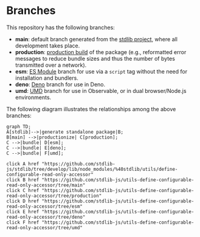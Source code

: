 <!--

@license Apache-2.0

Copyright (c) 2022 The Stdlib Authors.

Licensed under the Apache License, Version 2.0 (the "License");
you may not use this file except in compliance with the License.
You may obtain a copy of the License at

    http://www.apache.org/licenses/LICENSE-2.0

Unless required by applicable law or agreed to in writing, software
distributed under the License is distributed on an "AS IS" BASIS,
WITHOUT WARRANTIES OR CONDITIONS OF ANY KIND, either express or implied.
See the License for the specific language governing permissions and
limitations under the License.

-->

# Branches

This repository has the following branches:

-   **main**: default branch generated from the [stdlib project][stdlib-url], where all development takes place.
-   **production**: [production build][production-url] of the package (e.g., reformatted error messages to reduce bundle sizes and thus the number of bytes transmitted over a network).
-   **esm**: [ES Module][esm-url] branch for use via a `script` tag without the need for installation and bundlers.
-   **deno**: [Deno][deno-url] branch for use in Deno.
-   **umd**: [UMD][umd-url] branch for use in Observable, or in dual browser/Node.js environments.

The following diagram illustrates the relationships among the above branches:

```mermaid
graph TD;
A[stdlib]-->|generate standalone package|B;
B[main] -->|productionize| C[production];
C -->|bundle| D[esm];
C -->|bundle| E[deno];
C -->|bundle| F[umd];

click A href "https://github.com/stdlib-js/stdlib/tree/develop/lib/node_modules/%40stdlib/utils/define-configurable-read-only-accessor"
click B href "https://github.com/stdlib-js/utils-define-configurable-read-only-accessor/tree/main"
click C href "https://github.com/stdlib-js/utils-define-configurable-read-only-accessor/tree/production"
click D href "https://github.com/stdlib-js/utils-define-configurable-read-only-accessor/tree/esm"
click E href "https://github.com/stdlib-js/utils-define-configurable-read-only-accessor/tree/deno"
click F href "https://github.com/stdlib-js/utils-define-configurable-read-only-accessor/tree/umd"
```

[stdlib-url]: https://github.com/stdlib-js/stdlib/tree/develop/lib/node_modules/%40stdlib/utils/define-configurable-read-only-accessor
[production-url]: https://github.com/stdlib-js/utils-define-configurable-read-only-accessor/tree/production
[deno-url]: https://github.com/stdlib-js/utils-define-configurable-read-only-accessor/tree/deno
[umd-url]: https://github.com/stdlib-js/utils-define-configurable-read-only-accessor/tree/umd
[esm-url]: https://github.com/stdlib-js/utils-define-configurable-read-only-accessor/tree/esm